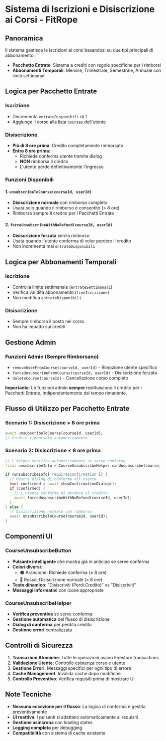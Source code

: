 # Sistema di Iscrizioni e Disiscrizione ai Corsi - FitRope

## Panoramica

Il sistema gestisce le iscrizioni ai corsi basandosi su due tipi principali di abbonamento:
- **Pacchetto Entrate**: Sistema a crediti con regole specifiche per i rimborsi
- **Abbonamenti Temporali**: Mensile, Trimestrale, Semestrale, Annuale con limiti settimanali

## Logica per Pacchetto Entrate

### Iscrizione
- Decrementa `entrateDisponibili` di 1
- Aggiunge il corso alla lista `courses` dell'utente

### Disiscrizione
- **Più di 8 ore prima**: Credito completamente rimborsato
- **Entro 8 ore prima**: 
  - Richiede conferma utente tramite dialog
  - **NON** rimborsa il credito
  - L'utente perde definitivamente l'ingresso

### Funzioni Disponibili

#### 1. `unsubscribeToCourse(courseId, userId)`
- **Disiscrizione normale** con rimborso completo
- Usata solo quando il rimborso è consentito (> 8 ore)
- Rimborsa sempre il credito per i Pacchetti Entrate

#### 2. `forceUnsubscribeWithNoRefund(courseId, userId)`
- **Disiscrizione forzata** senza rimborso
- Usata quando l'utente conferma di voler perdere il credito
- Non incrementa mai `entrateDisponibili`

## Logica per Abbonamenti Temporali

### Iscrizione
- Controlla limite settimanale (`entrateSettimanali`)
- Verifica validità abbonamento (`fineIscrizione`)
- Non modifica `entrateDisponibili`

### Disiscrizione
- Sempre rimborsa il posto nel corso
- Non ha impatto sui crediti

## Gestione Admin

### Funzioni Admin (Sempre Rimborsano)
- `removeUserFromCourse(courseId, userId)` - Rimozione utente specifico
- `forceUnsubscribeFromCourse(courseId, userId)` - Disiscrizione forzata
- `deleteCourse(courseId)` - Cancellazione corso completo

**Importante**: Le funzioni admin **sempre** restituiscono il credito per i Pacchetti Entrate, indipendentemente dal tempo rimanente.

## Flusso di Utilizzo per Pacchetto Entrate

### Scenario 1: Disiscrizione > 8 ore prima
```dart
await unsubscribeToCourse(courseId, userId);
// Credito rimborsato automaticamente
```

### Scenario 2: Disiscrizione ≤ 8 ore prima
```dart
// L'helper verifica automaticamente se serve conferma
final unsubscribeInfo = CourseUnsubscribeHelper.canUnsubscribe(course, user);

if (unsubscribeInfo['requiresConfirmation']) {
  // Mostra dialog di conferma all'utente
  bool confirmed = await showConfirmationDialog();
  if (confirmed) {
    // L'utente conferma di perdere il credito
    await forceUnsubscribeWithNoRefund(courseId, userId);
  }
} else {
  // Disiscrizione normale con rimborso
  await unsubscribeToCourse(courseId, userId);
}
```

## Componenti UI

### CourseUnsubscribeButton
- **Pulsante intelligente** che mostra già in anticipo se serve conferma
- **Colori diversi**: 
  - 🟠 Arancione: Richiede conferma (≤ 8 ore)
  - 🔴 Rosso: Disiscrizione normale (> 8 ore)
- **Testo dinamico**: "Disiscriviti (Perdi Credito)" vs "Disiscriviti"
- **Messaggi informativi** con icone appropriate

### CourseUnsubscribeHelper
- **Verifica preventiva** se serve conferma
- **Gestione automatica** del flusso di disiscrizione
- **Dialog di conferma** per perdita credito
- **Gestione errori** centralizzata

## Controlli di Sicurezza

1. **Transazioni Atomiche**: Tutte le operazioni usano Firestore transactions
2. **Validazione Utente**: Controllo esistenza corso e utente
3. **Gestione Errori**: Messaggi specifici per ogni tipo di errore
4. **Cache Management**: Invalida cache dopo modifiche
5. **Controllo Preventivo**: Verifica requisiti prima di mostrare UI

## Note Tecniche

- **Nessuna eccezione per il flusso**: La logica di conferma è gestita preventivamente
- **UI reattiva**: I pulsanti si adattano automaticamente ai requisiti
- **Gestione asincrona** con loading states
- **Logging completo** per debugging
- **Compatibilità** con sistema di cache esistente
